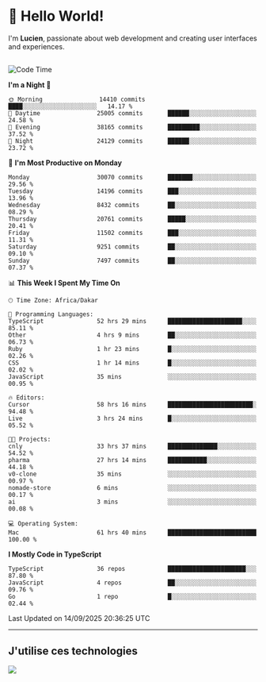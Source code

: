 # 👋 Hello World!

I'm **Lucien**, passionate about web development and creating user interfaces and experiences.

##

<!--START_SECTION:waka-->
![Code Time](http://img.shields.io/badge/Code%20Time-3%2C739%20hrs%2031%20mins-blue)

**I'm a Night 🦉** 

```text
🌞 Morning                14410 commits       ████░░░░░░░░░░░░░░░░░░░░░   14.17 % 
🌆 Daytime                25005 commits       ██████░░░░░░░░░░░░░░░░░░░   24.58 % 
🌃 Evening                38165 commits       █████████░░░░░░░░░░░░░░░░   37.52 % 
🌙 Night                  24129 commits       ██████░░░░░░░░░░░░░░░░░░░   23.72 % 
```
📅 **I'm Most Productive on Monday** 

```text
Monday                   30070 commits       ███████░░░░░░░░░░░░░░░░░░   29.56 % 
Tuesday                  14196 commits       ███░░░░░░░░░░░░░░░░░░░░░░   13.96 % 
Wednesday                8432 commits        ██░░░░░░░░░░░░░░░░░░░░░░░   08.29 % 
Thursday                 20761 commits       █████░░░░░░░░░░░░░░░░░░░░   20.41 % 
Friday                   11502 commits       ███░░░░░░░░░░░░░░░░░░░░░░   11.31 % 
Saturday                 9251 commits        ██░░░░░░░░░░░░░░░░░░░░░░░   09.10 % 
Sunday                   7497 commits        ██░░░░░░░░░░░░░░░░░░░░░░░   07.37 % 
```


📊 **This Week I Spent My Time On** 

```text
🕑︎ Time Zone: Africa/Dakar

💬 Programming Languages: 
TypeScript               52 hrs 29 mins      █████████████████████░░░░   85.11 % 
Other                    4 hrs 9 mins        ██░░░░░░░░░░░░░░░░░░░░░░░   06.73 % 
Ruby                     1 hr 23 mins        █░░░░░░░░░░░░░░░░░░░░░░░░   02.26 % 
CSS                      1 hr 14 mins        █░░░░░░░░░░░░░░░░░░░░░░░░   02.02 % 
JavaScript               35 mins             ░░░░░░░░░░░░░░░░░░░░░░░░░   00.95 % 

🔥 Editors: 
Cursor                   58 hrs 16 mins      ████████████████████████░   94.48 % 
Live                     3 hrs 24 mins       █░░░░░░░░░░░░░░░░░░░░░░░░   05.52 % 

🐱‍💻 Projects: 
cnly                     33 hrs 37 mins      ██████████████░░░░░░░░░░░   54.52 % 
pharma                   27 hrs 14 mins      ███████████░░░░░░░░░░░░░░   44.18 % 
v0-clone                 35 mins             ░░░░░░░░░░░░░░░░░░░░░░░░░   00.97 % 
nomade-store             6 mins              ░░░░░░░░░░░░░░░░░░░░░░░░░   00.17 % 
ai                       3 mins              ░░░░░░░░░░░░░░░░░░░░░░░░░   00.08 % 

💻 Operating System: 
Mac                      61 hrs 40 mins      █████████████████████████   100.00 % 
```

**I Mostly Code in TypeScript** 

```text
TypeScript               36 repos            ██████████████████████░░░   87.80 % 
JavaScript               4 repos             ██░░░░░░░░░░░░░░░░░░░░░░░   09.76 % 
Go                       1 repo              █░░░░░░░░░░░░░░░░░░░░░░░░   02.44 % 
```




 Last Updated on 14/09/2025 20:36:25 UTC
<!--END_SECTION:waka-->
---

## J'utilise ces technologies

<p align="left">
  <a href="https://skillicons.dev">
    <img src="https://skillicons.dev/icons?i=ts,js,go,ruby,css,scss,tailwind,react,vite,nextjs,docker,figma,ableton" />
  </a>
</p>

